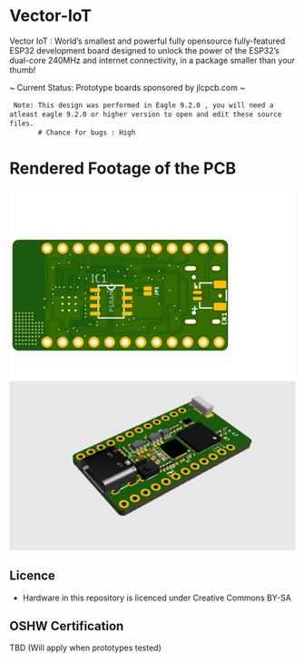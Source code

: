 # Vector-IoT
Vector IoT : World’s smallest and powerful fully opensource  fully-featured ESP32 development board designed to unlock the power of the ESP32’s dual-core 240MHz and internet connectivity, in a package smaller than your thumb!

 ~ Current Status: Prototype boards sponsored by jlcpcb.com ~
     
     Note: This design was performed in Eagle 9.2.0 , you will need a atleast eagle 9.2.0 or higher version to open and edit these source files. 
           # Chance for bugs : High


# Rendered Footage of the PCB

![Render](pcbrender2d.png "Render")
![Render](pcb3d.png "Render")
## Licence
 * Hardware in this repository is licenced under Creative Commons BY-SA

 ## OSHW Certification
 TBD (Will apply when prototypes tested)

